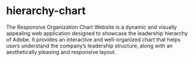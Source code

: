 # hierarchy-chart
The Responsive Organization Chart Website is a dynamic and visually appealing web application designed to showcase the leadership hierarchy of Adobe. It provides an interactive and well-organized chart that helps users understand the company’s leadership structure, along with an aesthetically pleasing and responsive layout.
